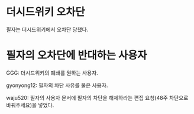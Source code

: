 # 더시드위키 오차단
필자는 더시드위키에서 오차단 당했다.
# 필자의 오차단에 반대하는 사용자
GGG: 더시드위키의 폐쇄를 원하는 사용자.

gyonyong12: 필자의 차단 사유를 물은 사용자.

waju520: 필자의 사용자 문서에 필자의 차단을 해제하라는 편집 요청(48주 차단으로 바꿔주세요)을 넣었다.
